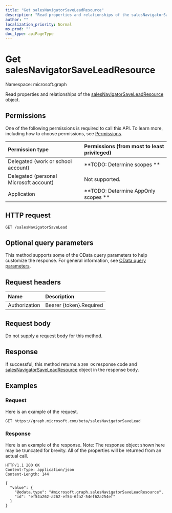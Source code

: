 ```yaml
---
title: "Get salesNavigatorSaveLeadResource"
description: "Read properties and relationships of the salesNavigatorSaveLeadResource object."
author: ""
localization_priority: Normal
ms.prod: ""
doc_type: apiPageType
---
```


# Get salesNavigatorSaveLeadResource

Namespace: microsoft.graph

Read properties and relationships of the [salesNavigatorSaveLeadResource](../resources/salesnavigatorsaveleadresource.md) object.

## Permissions
One of the following permissions is required to call this API. To learn more, including how to choose permissions, see [Permissions](/concepts/permissions-reference.md).

|Permission type|Permissions (from most to least privileged)|
|:---|:---|
|Delegated (work or school account)|**TODO: Determine scopes **|
|Delegated (personal Microsoft account)|Not supported.|
|Application|**TODO: Determine AppOnly scopes **|

## HTTP request
<!-- {
  "blockType": "ignored"
}
-->
``` http
GET /salesNavigatorSaveLead
```

## Optional query parameters
This method supports some of the OData query parameters to help customize the response. For general information, see [OData query parameters](/graph/query-parameters).

## Request headers
|Name|Description|
|:---|:---|
|Authorization|Bearer {token}.Required|

## Request body
Do not supply a request body for this method.

## Response
If successful, this method returns a `200 OK` response code and [salesNavigatorSaveLeadResource](../resources/salesnavigatorsaveleadresource.md) object in the response body.

## Examples

### Request
Here is an example of the request.
<!-- {
  "blockType": "request",
  "name": "get_salesnavigatorsaveleadresource"
}
-->
``` http
GET https://graph.microsoft.com/beta/salesNavigatorSaveLead
```

### Response
Here is an example of the response. Note: The response object shown here may be truncated for brevity. All of the properties will be returned from an actual call.
<!-- {
  "blockType": "response",
  "truncated": true,
  "@odata.type": "microsoft.graph.salesNavigatorSaveLeadResource"
}
-->
``` http
HTTP/1.1 200 OK
Content-Type: application/json
Content-Length: 144

{
  "value": {
    "@odata.type": "#microsoft.graph.salesNavigatorSaveLeadResource",
    "id": "ef54a262-a262-ef54-62a2-54ef62a254ef"
  }
}
```

